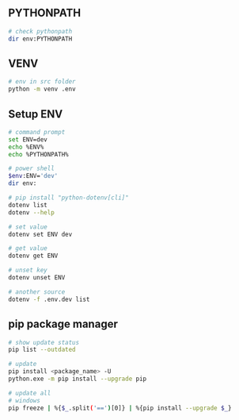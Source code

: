 
## PYTHONPATH

```bash
# check pythonpath
dir env:PYTHONPATH

```


## VENV

```bash
# env in src folder
python -m venv .env 

```

## Setup ENV

```bash
# command prompt
set ENV=dev
echo %ENV%
echo %PYTHONPATH%

# power shell 
$env:ENV='dev'
dir env:

# pip install "python-dotenv[cli]"
dotenv list
dotenv --help

# set value
dotenv set ENV dev

# get value
dotenv get ENV

# unset key
dotenv unset ENV

# another source 
dotenv -f .env.dev list
```


## pip package manager

```bash
# show update status
pip list --outdated

# update
pip install <package_name> -U
python.exe -m pip install --upgrade pip

# update all
# windows
pip freeze | %{$_.split('==')[0]} | %{pip install --upgrade $_}

```